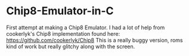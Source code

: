# Chip8-Emulator-in-C
First attempt at making a Chip8 Emulator.
I had a lot of help from cookerlyk's Chip8 implementation found here: https://github.com/cookerlyk/Chip8
This is a really buggy version, roms kind of work but really glitchy along with the screen.
